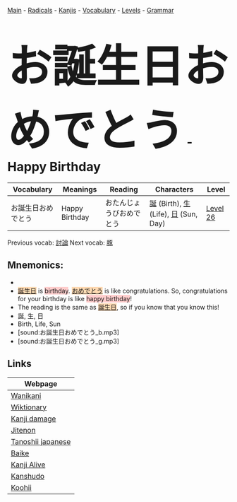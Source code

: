 <style> bigfont {font-size: 100px}</style>
[Main](../README.md) -
[Radicals](../radicals.md) -
[Kanjis](../kanjis.md) -
[Vocabulary](../vocabulary.md) -
[Levels](../levels.md) -
[Grammar](../grammar.md)
# <bigfont> お誕生日おめでとう</bigfont> - Happy Birthday 

| Vocabulary | Meanings | Reading | Characters | Level |
| --- | --- | --- | --- | --- |
| お誕生日おめでとう | Happy Birthday | おたんじょうびおめでとう |  [誕](../kanjis/誕.md) (Birth), [生](../kanjis/生.md) (Life), [日](../kanjis/日.md) (Sun, Day) | [Level 26](../levels/wk_level26.md) |

Previous vocab: [討論](討論.md) Next vocab: [豚](豚.md) 

## Mnemonics:

* 
* <span style="background-color:#fed8b1"> [誕生日](https://jisho.org/search/誕生日)</span> is <span style="background-color:#ffcccb"> birthday</span>. <span style="background-color:#fed8b1"> [おめでとう](https://jisho.org/search/おめでとう)</span> is like congratulations. So, congratulations for your birthday is like <span style="background-color:#ffcccb"> happy birthday</span>!
* The reading is the same as <span style="background-color:#fed8b1"> [誕生日](https://jisho.org/search/誕生日)</span>, so if you know that you know this!
* 誕, 生, 日
* Birth, Life, Sun
* [sound:お誕生日おめでとう_b.mp3]
* [sound:お誕生日おめでとう_g.mp3]


## Links 

| Webpage |
| --- |
| [Wanikani          ](https://www.wanikani.com/kanji/お誕生日おめでとう) |
| [Wiktionary        ](https://en.wiktionary.org/wiki/お誕生日おめでとう) |
| [Kanji damage      ](http://www.kanjidamage.com/kanji/search?utf8=✓&q=お誕生日おめでとう) |
| [Jitenon           ](https://jitenon.com/kanji/お誕生日おめでとう) |
| [Tanoshii japanese ](https://www.tanoshiijapanese.com/dictionary/kanji.cfm?k=お誕生日おめでとう) |
| [Baike             ](https://baike.baidu.com/item/お誕生日おめでとう) |
| [Kanji Alive       ](https://app.kanjialive.com/お誕生日おめでとう) |
| [Kanshudo          ](https://www.kanshudo.com/searchmn?q=お誕生日おめでとう) |
| [Koohii            ](https://kanji.koohii.com/study/kanji/お誕生日おめでとう) |
